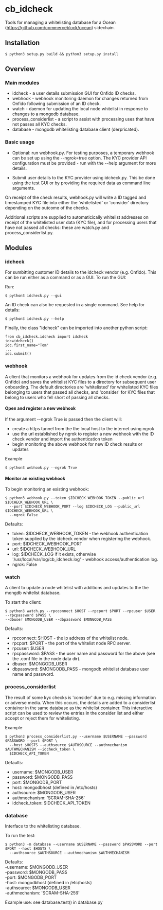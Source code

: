 # cb_idcheck

Tools for managing a whitelisting database for a Ocean (https://github.com/commerceblock/ocean) sidechain.

## Installation

    $ python3 setup.py build && python3 setup.py install


## Overview 

### Main modules

- idcheck - a user details submission GUI for Onfido ID checks.
- webhook - webhook monitoring daemon for changes returned from Onfido following submission of an ID check.
- watch - daemon for updating the local node whitelist in response to changes to a mongodb database.
- process_considerlist - a script to assist with processing uses that have not passes all KYC checks.
- database - mongodb whitelisting database client (derpricated).


### Basic usage

- Optional: run webhook.py. For testing purposes, a temporary webhook can be set up using the --ngrok=true option. The KYC provider API configuration must be provided - run with the --help argument for more details.

- Submit user details to the KYC provider using idcheck.py. This be done using the test GUI or by providing the required data as command line arguments.

On receipt of the check results, webhook.py will write a ID tagged and timestamped KYC file into either the 'whitelisted' or 'consider' directory depending on the outcome of the checks. 

Additional scripts are supplied to automaticically whitelist addresses on receipt of the whitelisted user data (KYC file), and for processing users that have not passed all checks: these are watch.py and process_considerlist.py.

## Modules

### idcheck

For sumbitting customer ID details to the idcheck vendor (e.g. Onfido). This can be run either as a command or as a GUI. To run the GUI:

Run:


    $ python3 idcheck.py --gui  


An ID check can also be requested in a single command. See help for details:  


    $ python3 idcheck.py --help


Finally, the class "idcheck" can be imported into another python script:  


    from cb_idcheck.idcheck import idcheck  
    idc=idcheck()  
    idc.first_name="Tom"  
    ...  
    idc.submit()  




### webhook

A client that monitors a webhook for updates from the id check vendor (e.g. Onfido) and saves the whitelist KYC files to a directory for subsequent user onboarding. The default directories are 'whitelisted' for whitelisted KYC files belonging to users that passed all checks, and 'consider' for KYC files that belong to users who fell short of passing all checks.

#### Open and register a new webhook

If the argument --ngrok True is passed then the client will:  
   - create a https tunnel from the the local host to the internet using ngrok 
   - use the url established by ngrok to register a new webhook with the ID check vendor and import the authentication token
   - begin monitoring the above webhook for new ID check results or updates

Example 


    $ python3 webhook.py --ngrok True

#### Monitor an existing webhook

To begin monitoring an existing webhook:
	      
    $ python3 webhook.py --token $IDCHECK_WEBHOOK_TOKEN --public_url $IDCHECK_WEBHOOK_URL \  
      --port $IDCHECK_WEBHOOK_PORT --log $IDCHECK_LOG --public_url $IDCHECK_WEBHOOK_URL \  
      --ngrok False  
  
Defaults:  
- token: $IDCHECK_WEBHOOK_TOKEN - the webhook authentication token supplied by the idcheck vendor when registering the webhook.  
- port: $IDCHECK_WEBHOOK_PORT   
- url: $IDCHECK_WEBHOOK_URL   
- log: $IDCHECK_LOG if it exists, otherwise '/usr/local/var/log/cb_idcheck.log' - webhook access/authentication log.  
- ngrok: False  


### watch
A client to update a node whitelist with additions and updates to the the mongdb whitelist database.

To start the client:

   
    $ python3 watch.py --rpcconnect $HOST --rpcport $PORT --rpcuser $USER --rpcpassword $PASS \  
    --dbuser $MONGODB_USER --dbpassword $MONGODB_PASS  
  
Defaults:  
- rpcconnect: $HOST - the ip address of the whitelist node.  
- rpcport: $PORT - the port of the whitelist node RPC server.  
- rpcuser: $USER  
- rpcpassword: $PASS - the user name and password for the above (see the .conf file in the node data dir).  
- dbuser: $MONGODB_USER  
- dbpassword: $MONGODB_PASS - mongodb whitelist database user name and password.  

### process_considerlist

The result of some kyc checks is 'consider' due to e.g. missing information or adverse media. When this occurs, the details are added to a considerlist container in the same database as the whitelist container.
This interactive script can be used to review the entries in the consider list and either accept or reject them for whitelisting.

Example


    $ python3 process_considerlist.py --username $USERNAME --password $PASSWORD --port $PORT \  
      --host $HOSTS --authsource $AUTHSOURCE --authmechanism $AUTHMECHANISM --idcheck_token \  
      $IDCHECK_API_TOKEN  	


Defaults:  
- username: $MONGODB_USER  
- password: $MONGODB_PASS  
- port: $MONGODB_PORT  
- host: mongodbhost (defined in /etc/hosts)  
- authsource: $MONGODB_USER  
- authmechanism: 'SCRAM-SHA-256'  
- idcheck_token: $IDCHECK_API_TOKEN  

### database

Interface to the whitelisting database.

To run the test:


    $ python3 -m database --username $USERNAME --password $PASSWORD --port $PORT --host $HOSTS \  
      --authsource $AUTHSOURCE --authmechanism $AUTHMECHANISM  
	
Defaults:  
-username: $MONGODB_USER  
-password: $MONGODB_PASS  
-port: $MONGODB_PORT  
-host: mongodbhost (defined in /etc/hosts)  
-authsource: $MONGODB_USER  
-authmechanism: 'SCRAM-SHA-256'  


Example use: see database.test() in database.py 
